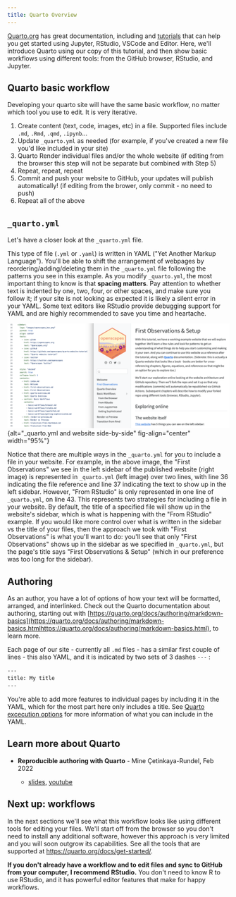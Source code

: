 ```yaml
---
title: Quarto Overview
---
```


[Quarto.org](https://quarto.org) has great documentation, including and [tutorials](https://quarto.org/docs/get-started/hello/jupyter.html) that can help you get started using Jupyter, RStudio, VSCode and Editor. Here, we'll introduce Quarto using our copy of this tutorial, and then show basic workflows using different tools: from the GitHub browser, RStudio, and Jupyter.


## Quarto basic workflow

Developing your quarto site will have the same basic workflow, no matter which tool you use to edit. It is very iterative.

1.  Create content (text, code, images, etc) in a file. Supported files include `.md`, `.Rmd`, `.qmd`, `.ipynb`...
2.  Update `_quarto.yml` as needed (for example, if you've created a new file you'd like included in your site)
3.  Quarto Render individual files and/or the whole website (if editing from the browser this step will not be separate but combined with Step 5)
4.  Repeat, repeat, repeat
5.  Commit and push your website to GitHub, your updates will publish automatically! (if editing from the brower, only commit - no need to push)
6.  Repeat all of the above

## `_quarto.yml`

Let's have a closer look at the `_quarto.yml` file.

This type of file (`.yml` or `.yaml`) is written in YAML ("Yet Another Markup Language"). You'll be able to shift the arrangement of webpages by reordering/adding/deleting them in the `_quarto.yml` file following the patterns you see in this example. As you modify `_quarto.yml`, the most important thing to know is that **spacing matters**. Pay attention to whether text is indented by one, two, four, or other spaces, and make sure you follow it; if your site is not looking as expected it is likely a silent error in your YAML. Some text editors like RStudio provide debugging support for YAML and are highly recommended to save you time and heartache.

![`_quarto.yml` and website side-by-side](images/quarto-yml-site-side-by-side3.png){alt="_quarto.yml and website side-by-side" fig-align="center" width="95%"}

Notice that there are multiple ways in the `_quarto.yml` for you to include a file in your website. For example, in the above image, the "First Observations" we see in the left sidebar of the published website (right image) is represented in `_quarto.yml` (left image) over two lines, with line 36 indicating the file reference and line 37 indicating the text to show up in the left sidebar. However, "From RStudio" is only represented in one line of `_quarto.yml`, on line 43. This represents two strategies for including a file in your website. By default, the title of a specified file will show up in the website's sidebar, which is what is happening with the "From RStudio" example. If you would like more control over what is written in the sidebar vs the title of your files, then the approach we took with "First Observations" is what you'll want to do: you'll see that only "First Observations" shows up in the sidebar as we specified in `_quarto.yml`, but the page's title says "First Observations & Setup" (which in our preference was too long for the sidebar).

## Authoring

As an author, you have a lot of options of how your text will be formatted, arranged, and interlinked. Check out the Quarto documentation about authoring, starting out with [https://quarto.org/docs/authoring/markdown-basics](https://quarto.org/docs/authoring/markdown-basics.htmlhttps://quarto.org/docs/authoring/markdown-basics.html), to learn more.

Each page of our site - currently all `.md` files - has a similar first couple of lines - this also YAML, and it is indicated by two sets of 3 dashes `---` :

``` bash
---
title: My title
---
```

You're able to add more features to individual pages by including it in the YAML, which for the most part here only includes a title. See [Quarto excecution options](https://quarto.org/docs/computations/execution-options.html) for more information of what you can include in the YAML.

## Learn more about Quarto

-   **Reproducible authoring with Quarto** - Mine Çetinkaya-Rundel, Feb 2022

    -   [slides](https://mine-cetinkaya-rundel.github.io/2022-repro-toronto/#/title-slide), [youtube](https://www.youtube.com/watch?v=6p4vOKS6Xls)

## Next up: workflows

In the next sections we'll see what this workflow looks like using different tools for editing your files. We'll start off from the browser so you don't need to install any additional software, however this approach is very limited and you will soon outgrow its capabilities. See all the tools that are supported at <https://quarto.org/docs/get-started/>.

**If you don't already have a workflow and to edit files and sync to GitHub from your computer, I recommend RStudio.** You don't need to know R to use RStudio, and it has powerful editor features that make for happy workflows.
